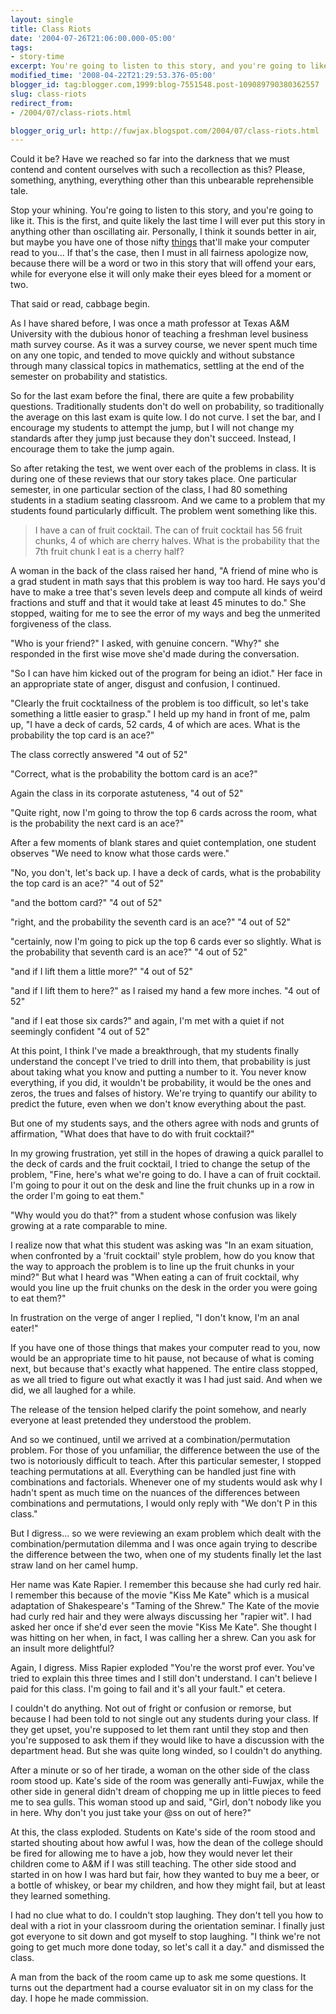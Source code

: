 ```yaml
---
layout: single
title: Class Riots
date: '2004-07-26T21:06:00.000-05:00'
tags:
- story-time
excerpt: You're going to listen to this story, and you're going to like it.
modified_time: '2008-04-22T21:29:53.376-05:00'
blogger_id: tag:blogger.com,1999:blog-7551548.post-109089790380362557
slug: class-riots
redirect_from: 
- /2004/07/class-riots.html

blogger_orig_url: http://fuwjax.blogspot.com/2004/07/class-riots.html
---
```


Could it be?  Have we reached so far into the darkness that we must contend and content ourselves with such a recollection as this?  Please, something, anything, everything other than this unbearable reprehensible tale.

Stop your whining.  You're going to listen to this story, and you're going to like it.  This is the first, and quite likely the last time I will ever put this story in anything other than oscillating air.  Personally, I think it sounds better in air, but maybe you have one of those nifty [things](http://www.research.att.com/projects/tts/demo.html) that'll make your computer read to you...  If that's the case, then I must in all fairness apologize now, because there will be a word or two in this story that will offend your ears, while for everyone else it will only make their eyes bleed for a moment or two.

That said or read, cabbage begin.

As I have shared before, I was once a math professor at Texas A&M University with the dubious honor of teaching a freshman level business math survey course.  As it was a survey course, we never spent much time on any one topic, and tended to move quickly and without substance through many classical topics in mathematics, settling at the end of the semester on probability and statistics.

So for the last exam before the final, there are quite a few probability questions.  Traditionally students don't do well on probability, so traditionally the average on this last exam is quite low.  I do not curve.  I set the bar, and I encourage my students to attempt the jump, but I will not change my standards after they jump just because they don't succeed.  Instead, I encourage them to take the jump again.

So after retaking the test, we went over each of the problems in class.  It is during one of these reviews that our story takes place.  One particular semester, in one particular section of the class, I had 80 something students in a stadium seating classroom.  And we came to a problem that my students found particularly difficult.  The problem went something like this.

> I have a can of fruit cocktail.  The can of fruit cocktail has 56 fruit chunks, 4 of which are cherry halves.  What is the probability that the 7th fruit chunk I eat is a cherry half?

A woman in the back of the class raised her hand, "A friend of mine who is a grad student in math says that this problem is way too hard.  He says you'd have to make a tree that's seven levels deep and compute all kinds of weird fractions and stuff and that it would take at least 45 minutes to do."  She stopped, waiting for me to see the error of my ways and beg the unmerited forgiveness of the class.

"Who is your friend?" I asked, with genuine concern.  "Why?" she responded in the first wise move she'd made during the conversation.

"So I can have him kicked out of the program for being an idiot."  Her face in an appropriate state of anger, disgust and confusion, I continued.

"Clearly the fruit cocktailness of the problem is too difficult, so let's take something a little easier to grasp."  I held up my hand in front of me, palm up, "I have a deck of cards, 52 cards, 4 of which are aces.  What is the probability the top card is an ace?" 

The class correctly answered "4 out of 52"

"Correct, what is the probability the bottom card is an ace?"

Again the class in its corporate astuteness, "4 out of 52"

"Quite right, now I'm going to throw the top 6 cards across the room, what is the probability the next card is an ace?"

After a few moments of blank stares and quiet contemplation, one student observes "We need to know what those cards were."

"No, you don't, let's back up.  I have a deck of cards, what is the probability the top card is an ace?"  "4 out of 52" 

"and the bottom card?" "4 out of 52"

"right, and the probability the seventh card is an ace?"  "4 out of 52"

"certainly, now I'm going to pick up the top 6 cards ever so slightly.  What is the probability that seventh card is an ace?"  "4 out of 52"

"and if I lift them a little more?"  "4 out of 52"

"and if I lift them to here?" as I raised my hand a few more inches.  "4 out of 52"

"and if I eat those six cards?"  and again, I'm met with a quiet if not seemingly confident "4 out of 52"

At this point, I think I've made a breakthrough, that my students finally understand the concept I've tried to drill into them, that probability is just about taking what you know and putting a number to it.   You never know everything, if you did, it wouldn't be probability, it would be the ones and zeros, the trues and falses of history.  We're trying to quantify our ability to predict the future, even when we don't know everything about the past.

But one of my students says, and the others agree with nods and grunts of affirmation, "What does that have to do with fruit cocktail?"

In my growing frustration, yet still in the hopes of drawing a quick parallel to the deck of cards and the fruit cocktail, I tried to change the setup of the problem, "Fine, here's what we're going to do.  I have a can of fruit cocktail.  I'm going to pour it out on the desk and line the fruit chunks up in a row in the order I'm going to eat them."

"Why would you do that?" from a student whose confusion was likely growing at a rate comparable to mine.

I realize now that what this student was asking was "In an exam situation, when confronted by a 'fruit cocktail' style problem, how do you know that the way to approach the problem is to line up the fruit chunks in your mind?"  But what I heard was "When eating a can of fruit cocktail, why would you line up the fruit chunks on the desk in the order you were going to eat them?"

In frustration on the verge of anger I replied, "I don't know, I'm an anal eater!"

If you have one of those things that makes your computer read to you, now would be an appropriate time to hit pause, not because of what is coming next, but because that's exactly what happened.  The entire class stopped, as we all tried to figure out what exactly it was I had just said.  And when we did, we all laughed for a while.

The release of the tension helped clarify the point somehow, and nearly everyone at least pretended they understood the problem.

And so we continued, until we arrived at a combination/permutation problem.  For those of you unfamiliar, the difference between the use of the two is notoriously difficult to teach.  After this particular semester, I stopped teaching permutations at all.  Everything can be handled just fine with combinations and factorials.  Whenever one of my students would ask why I hadn't spent as much time on the nuances of the differences between combinations and permutations, I would only reply with "We don't P in this class."

But I digress... so we were reviewing an exam problem which dealt with the combination/permutation dilemma and I was once again trying to describe the difference between the two, when one of my students finally let the last straw land on her camel hump.

Her name was Kate Rapier.  I remember this because she had curly red hair.  I remember this because of the movie "Kiss Me Kate" which is a musical adaptation of Shakespeare's "Taming of the Shrew."  The Kate of the movie had curly red hair and they were always discussing her "rapier wit".  I had asked her once if she'd ever seen the movie "Kiss Me Kate".  She thought I was hitting on her when, in fact, I was calling her a shrew.  Can you ask for an insult more delightful?

Again, I digress.  Miss Rapier exploded "You're the worst prof ever.  You've tried to explain this three times and I still don't understand.  I can't believe I paid for this class.  I'm going to fail and it's all your fault." et cetera.

I couldn't do anything.  Not out of fright or confusion or remorse, but because I had been told to not single out any students during your class.  If they get upset, you're supposed to let them rant until they stop and then you're supposed to ask them if they would like to have a discussion with the department head.  But she was quite long winded, so I couldn't do anything.

After a minute or so of her tirade, a woman on the other side of the class room stood up.  Kate's side of the room was generally anti-Fuwjax, while the other side in general didn't dream of chopping me up in little pieces to feed me to sea gulls.  This woman stood up and said, "Girl, don't nobody like you in here.  Why don't you just take your @ss on out of here?"

At this, the class exploded.  Students on Kate's side of the room stood and started shouting about how awful I was, how the dean of the college should be fired for allowing me to have a job, how they would never let their children come to A&M if I was still teaching.  The other side stood and started in on how I was hard but fair, how they wanted to buy me a beer, or a bottle of whiskey, or bear my children, and how they might fail, but at least they learned something.

I had no clue what to do.  I couldn't stop laughing.  They don't tell you how to deal with a riot in your classroom during the orientation seminar.  I finally just got everyone to sit down and got myself to stop laughing.  "I think we're not going to get much more done today, so let's call it a day." and dismissed the class.

A man from the back of the room came up to ask me some questions.  It turns out the department had a course evaluator sit in on my class for the day.  I hope he made commission.

